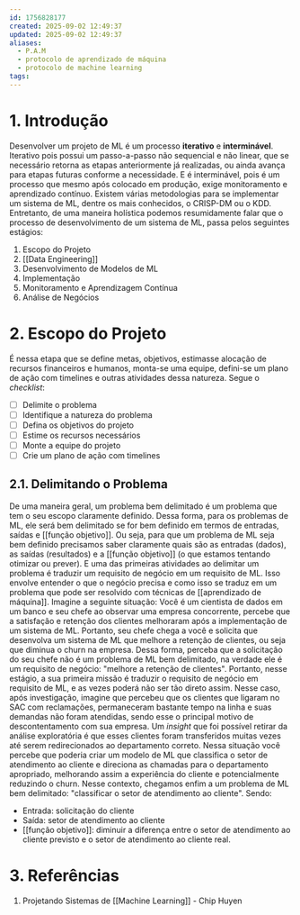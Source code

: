 ```yaml
---
id: 1756828177
created: 2025-09-02 12:49:37
updated: 2025-09-02 12:49:37
aliases:
  - P.A.M
  - protocolo de aprendizado de máquina
  - protocolo de machine learning
tags:
---
```

# 1. Introdução
Desenvolver um projeto de ML é um processo **iterativo** e **interminável**. Iterativo pois possui um passo-a-passo não sequencial e não linear, que se necessário retorna as etapas anteriormente já realizadas, ou ainda avança para etapas futuras conforme a necessidade. E é interminável, pois é um processo que mesmo após colocado em produção, exige monitoramento e aprendizado contínuo.
Existem várias metodologias para se implementar um sistema de ML, dentre os mais conhecidos, o CRISP-DM ou o KDD. Entretanto, de uma maneira holística podemos resumidamente falar que o processo de desenvolvimento de um sistema de ML, passa pelos seguintes estágios:
1. Escopo do Projeto
2. [[Data Engineering]]
3. Desenvolvimento de Modelos de ML
4. Implementação
5. Monitoramento e Aprendizagem Contínua
6. Análise de Negócios
# 2. Escopo do Projeto
É nessa etapa que se define metas, objetivos, estimasse alocação de recursos financeiros e humanos, monta-se uma equipe, defini-se um plano de ação com timelines e outras atividades dessa natureza. Segue o *checklist*:
- [ ] Delimite o problema
- [ ] Identifique a natureza do problema
- [ ] Defina os objetivos do projeto
- [ ] Estime os recursos necessários
- [ ] Monte a equipe do projeto
- [ ] Crie um plano de ação com timelines
## 2.1. Delimitando o Problema
De uma maneira geral, um problema bem delimitado é um problema que tem o seu escopo claramente definido. Dessa forma, para os problemas de ML, ele será bem delimitado se for bem definido em termos de entradas, saídas e [[função objetivo]].
Ou seja, para que um problema de ML seja bem definido precisamos saber claramente quais são as entradas (dados), as saídas (resultados) e a [[função objetivo]] (o que estamos tentando otimizar ou prever).
E uma das primeiras atividades ao delimitar um problema é traduzir um requisito de negócio em um requisito de ML. Isso envolve entender o que o negócio precisa e como isso se traduz em um problema que pode ser resolvido com técnicas de [[aprendizado de máquina]]. Imagine a seguinte situação:
Você é um cientista de dados em um banco e seu chefe ao observar uma empresa concorrente, percebe que a satisfação e retenção dos clientes melhoraram após a implementação de um sistema de ML. Portanto, seu chefe chega a você e solicita que desenvolva um sistema de ML que melhore a retenção de clientes, ou seja que diminua o churn na empresa.
Dessa forma, perceba que a solicitação do seu chefe não é um problema de ML bem delimitado, na verdade ele é um requisito de negócio: "melhore a retenção de clientes". Portanto, nesse estágio, a sua primeira missão é traduzir o requisito de negócio em requisito de ML, e as vezes poderá não ser tão direto assim.
Nesse caso, após investigação, imagine que percebeu que os clientes que ligaram no SAC com reclamações, permaneceram bastante tempo na linha e suas demandas não foram atendidas, sendo esse o principal motivo de descontentamento com sua empresa. Um *insight* que foi possível retirar da análise exploratória é que esses clientes foram transferidos muitas vezes até serem redirecionados ao departamento correto. Nessa situação você percebe que poderia criar um modelo de ML que classifica o setor de atendimento ao cliente e direciona as chamadas para o departamento apropriado, melhorando assim a experiência do cliente e potencialmente reduzindo o churn.
Nesse contexto, chegamos enfim a um problema de ML bem delimitado: "classificar o setor de atendimento ao cliente". Sendo:
- Entrada: solicitação do cliente
- Saída: setor de atendimento ao cliente
- [[função objetivo]]: diminuir a diferença entre o setor de atendimento ao cliente previsto e o setor de atendimento ao cliente real.
# 3. Referências
1. Projetando Sistemas de [[Machine Learning]] - Chip Huyen